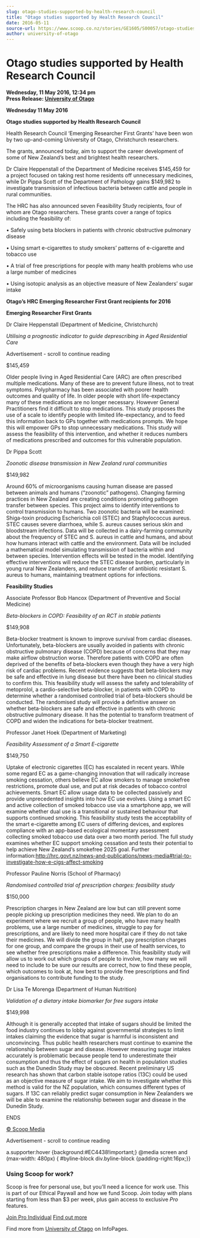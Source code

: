 ```yaml
---
slug: otago-studies-supported-by-health-research-council
title: "Otago studies supported by Health Research Council"
date: 2016-05-11
source-url: https://www.scoop.co.nz/stories/GE1605/S00057/otago-studies-supported-by-health-research-council.htm
author: university-of-otago
---
```

Otago studies supported by Health Research Council
==================================================

**Wednesday, 11 May 2016, 12:34 pm**  
**Press Release: [University of Otago](https://info.scoop.co.nz/University_of_Otago)**

**Wednesday 11 May 2016**

**Otago studies supported by Health Research Council**

Health Research Council ‘Emerging Researcher First Grants’ have been won by two up-and-coming University of Otago, Christchurch researchers.

The grants, announced today, aim to support the career development of some of New Zealand’s best and brightest health researchers.

Dr Claire Heppenstall of the Department of Medicine receives $145,459 for a project focused on taking rest home residents off unnecessary medicines, while Dr Pippa Scott of the Department of Pathology gains $149,982 to investigate transmission of infectious bacteria between cattle and people in rural communities.

The HRC has also announced seven Feasibility Study recipients, four of whom are Otago researchers. These grants cover a range of topics including the feasibility of:

• Safely using beta blockers in patients with chronic obstructive pulmonary disease

• Using smart e-cigarettes to study smokers’ patterns of e-cigarette and tobacco use

• A trial of free prescriptions for people with many health problems who use a large number of medicines

• Using isotopic analysis as an objective measure of New Zealanders’ sugar intake

**Otago’s HRC Emerging Researcher First Grant recipients for 2016**

**Emerging Researcher First Grants**

Dr Claire Heppenstall (Department of Medicine, Christchurch)

_Utilising a prognostic indicator to guide deprescribing in Aged Residential Care_

Advertisement - scroll to continue reading





$145,459

Older people living in Aged Residential Care (ARC) are often prescribed multiple medications. Many of these are to prevent future illness, not to treat symptoms. Polypharmacy has been associated with poorer health outcomes and quality of life. In older people with short life-expectancy many of these medications are no longer necessary. However General Practitioners find it difficult to stop medications. This study proposes the use of a scale to identify people with limited life-expectancy, and to feed this information back to GPs together with medications prompts. We hope this will empower GPs to stop unnecessary medications. This study will assess the feasibility of this intervention, and whether it reduces numbers of medications prescribed and outcomes for this vulnerable population.

Dr Pippa Scott

_Zoonotic disease transmission in New Zealand rural communities_

$149,982

Around 60% of microorganisms causing human disease are passed between animals and humans (“zoonotic” pathogens). Changing farming practices in New Zealand are creating conditions promoting pathogen transfer between species. This project aims to identify interventions to control transmission to humans. Two zoonotic bacteria will be examined: Shiga-toxin producing Escherichia coli (STEC) and Staphylococcus aureus. STEC causes severe diarrhoea, while S. aureus causes serious skin and bloodstream infections. Data will be collected in a dairy-farming community about the frequency of STEC and S. aureus in cattle and humans, and about how humans interact with cattle and the environment. Data will be included a mathematical model simulating transmission of bacteria within and between species. Intervention effects will be tested in the model. Identifying effective interventions will reduce the STEC disease burden, particularly in young rural New Zealanders, and reduce transfer of antibiotic resistant S. aureus to humans, maintaining treatment options for infections.

**Feasibility Studies**

Associate Professor Bob Hancox (Department of Preventive and Social Medicine)

_Beta-blockers in COPD: Feasibility of an RCT in stable patients_

$149,908

Beta-blocker treatment is known to improve survival from cardiac diseases. Unfortunately, beta-blockers are usually avoided in patients with chronic obstructive pulmonary disease (COPD) because of concerns that they may make airflow obstruction worse. Therefore patients with COPD are often deprived of the benefits of beta-blockers even though they have a very high risk of cardiac problems. Recent evidence suggests that beta-blockers may be safe and effective in lung disease but there have been no clinical studies to confirm this. This feasibility study will assess the safety and tolerability of metoprolol, a cardio-selective beta-blocker, in patients with COPD to determine whether a randomised controlled trial of beta-blockers should be conducted. The randomised study will provide a definitive answer on whether beta-blockers are safe and effective in patients with chronic obstructive pulmonary disease. It has the potential to transform treatment of COPD and widen the indications for beta-blocker treatment.

Professor Janet Hoek (Department of Marketing)

_Feasibility Assessment of a Smart E-cigarette_

$149,750

Uptake of electronic cigarettes (EC) has escalated in recent years. While some regard EC as a game-changing innovation that will radically increase smoking cessation, others believe EC allow smokers to manage smokefree restrictions, promote dual use, and put at risk decades of tobacco control achievements. Smart EC allow usage data to be collected passively and provide unprecedented insights into how EC use evolves. Using a smart EC and active collection of smoked tobacco use via a smartphone app, we will examine whether dual use is a transitional or sustained behaviour that supports continued smoking. This feasibility study tests the acceptability of the smart e-cigarette among EC users of differing devices, and explores compliance with an app-based ecological momentary assessment collecting smoked tobacco use data over a two month period. The full study examines whether EC support smoking cessation and tests their potential to help achieve New Zealand’s smokefree 2025 goal. Further information:http://hrc.govt.nz/news-and-publications/news-media#trial-to-investigate-how-e-cigs-affect-smoking

Professor Pauline Norris (School of Pharmacy)

_Randomised controlled trial of prescription charges: feasibility study_

$150,000

Prescription charges in New Zealand are low but can still prevent some people picking up prescription medicines they need. We plan to do an experiment where we recruit a group of people, who have many health problems, use a large number of medicines, struggle to pay for prescriptions, and are likely to need more hospital care if they do not take their medicines. We will divide the group in half, pay prescription charges for one group, and compare the groups in their use of health services, to see whether free prescriptions make a difference. This feasibility study will allow us to work out which groups of people to involve, how many we will need to include to be sure our results are correct, how to find these people, which outcomes to look at, how best to provide free prescriptions and find organisations to contribute funding to the study.

Dr Lisa Te Morenga (Department of Human Nutrition)

_Validation of a dietary intake biomarker for free sugars intake_

$149,998

Although it is generally accepted that intake of sugars should be limited the food industry continues to lobby against governmental strategies to limit intakes claiming the evidence that sugar is harmful is inconsistent and unconvincing. Thus public health researchers must continue to examine the relationship between sugar and disease. However measuring sugar intakes accurately is problematic because people tend to underestimate their consumption and thus the effect of sugars on health in population studies such as the Dunedin Study may be obscured. Recent preliminary US research has shown that carbon stable isotope ratios (13C) could be used as an objective measure of sugar intake. We aim to investigate whether this method is valid for the NZ population, which consumes different types of sugars. If 13C can reliably predict sugar consumption in New Zealanders we will be able to examine the relationship between sugar and disease in the Dunedin Study.

ENDS

[© Scoop Media](http://www.scoop.co.nz/about/terms.html)  

Advertisement - scroll to continue reading



a.supporter:hover {background:#EC4438!important;} @media screen and (max-width: 480px) { #byline-block div.byline-block {padding-right:16px;}}

### Using Scoop for work?

Scoop is free for personal use, but you’ll need a licence for work use. This is part of our Ethical Paywall and how we fund Scoop. Join today with plans starting from less than $3 per week, plus gain access to exclusive _Pro_ features.  
  
[Join Pro Individual](https://pro.scoop.co.nz/Individual/?from=ProIn24) [Find out more](https://pro.scoop.co.nz/using-scoop-for-work/?from=ProIn24)

Find more from [University of Otago](https://info.scoop.co.nz/University_of_Otago) on InfoPages.